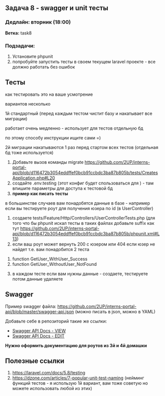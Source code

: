 ## Задача 8 - swagger и unit тесты
### Дедлайн: вторник (18:00)

**Ветка:** task8

### Подзадачи:
1.  Установите phpunit
2.  попробуйте запустить тесты в своем текущем laravel проекте - все должно работать без ошибок

## Тесты

как тестировать это на ваше усмотрение

вариантов несколько

1й стандартный (перед каждым тестом чистит базу и накатывает все миграции)

работает очень медленно - использует для тестов отдельную бд

по этому способу инструкции ищите сами =)

2й миграции накатываются 1 раз перед стартом всех тестов (отдельная бд тоже используется)
1. Добавьте вызов команды migrate
https://github.com/2UP/interns-portal-api/blob/d116472b3054eddffef0bcb91ccbdc3ba87b805b/tests/CreatesApplication.php#L20
2. создайте .env.testing (этот конфиг будет спользоваться для ) - там впишите параметры для доступа к тестовой бд
3. **пример как писать тесты**

в большинстве случаев вам понадобятся данные в базе - например если вы тестируете роут для получения юзера по id (в UserController)
1) создаете tests/Feature/Http/Controllers/UserControllerTests.php (для того что бы phpunit искал тесты в таких файлах добавьте suffix как тут https://github.com/2UP/interns-portal-api/blob/d116472b3054eddffef0bcb91ccbdc3ba87b805b/phpunit.xml#L13)
2) если ваш роут может вернуть 200 с юзером или 404 если юзер не найдет т.е. вам понадобится 2 теста
1. function GetUser_WithUser_Success
2. function GetUser_WithoutUser_NotFound
3) в каждом тесте если вам нужны данные - создаете, тестируете потом данные удаляете

## Swagger

Пример swagger файла: https://github.com/2UP/interns-portal-api/blob/master/swagger-api.json (можно писать в json, можно в YAML)

Добавьте себе в репозиторий такие же ссылки:
+ [Swagger API Docs - VIEW](https://generator.swagger.io/?url=https://raw.githubusercontent.com/2UP/interns-portal-api/master/swagger-api.json)
+ [Swagger API Docs - EDIT](https://editor.swagger.io/?url=https://raw.githubusercontent.com/2UP/interns-portal-api/master/swagger-api.json)

**Нужно оформить документацию для роутов из 3й и 4й домашки**

## Полезные ссылки
1. https://laravel.com/docs/5.8/testing
2. https://dzone.com/articles/7-popular-unit-test-naming (нейминг функций тестов - я использую 1й вариант, вам тоже советую но можете использовать любой из этих)
